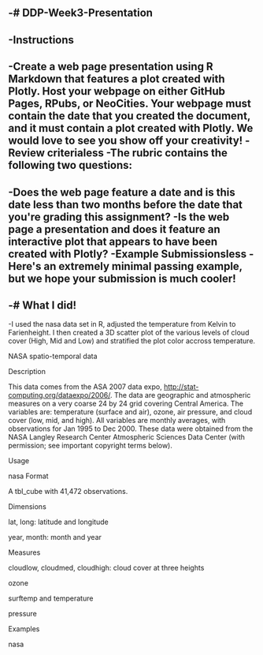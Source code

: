 -# DDP-Week3-Presentation
 -
 -Instructions
 -
 -Create a web page presentation using R Markdown that features a plot created with Plotly. Host your webpage on either GitHub Pages, RPubs, or NeoCities. Your webpage must contain the date that you created the document, and it must contain a plot created with Plotly. We would love to see you show off your creativity!
 -Review criterialess 
 -The rubric contains the following two questions:
 -
 -Does the web page feature a date and is this date less than two months before the date that you're grading this assignment?
 -Is the web page a presentation and does it feature an interactive plot that appears to have been created with Plotly?
 -Example Submissionsless 
 -Here's an extremely minimal passing example, but we hope your submission is much cooler!
 -
 -# What I did!
 -
 -I used the nasa data set in R, adjusted the temperature from Kelvin to Farienheight. I then created a 3D scatter plot of the various levels of cloud cover (High, Mid and Low) and stratified the plot color accross temperature.


NASA spatio-temporal data

Description

This data comes from the ASA 2007 data expo, http://stat-computing.org/dataexpo/2006/. The data are geographic and atmospheric measures on a very coarse 24 by 24 grid covering Central America. The variables are: temperature (surface and air), ozone, air pressure, and cloud cover (low, mid, and high). All variables are monthly averages, with observations for Jan 1995 to Dec 2000. These data were obtained from the NASA Langley Research Center Atmospheric Sciences Data Center (with permission; see important copyright terms below).

Usage

nasa
Format

A tbl_cube with 41,472 observations.

Dimensions

lat, long: latitude and longitude

year, month: month and year

Measures

cloudlow, cloudmed, cloudhigh: cloud cover at three heights

ozone

surftemp and temperature

pressure

Examples

nasa
